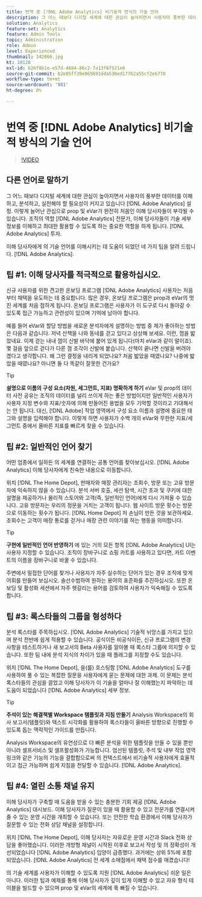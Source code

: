 ```yaml
---
title: 번역 중 [!DNL Adobe Analytics] 비기술적 방식의 기술 언어
description: 그 어느 때보다 디지털 세계에 대한 관심이 높아지면서 사용자의 풍부한 데이터를 이해하고, 분석하고, 실천해야 할 필요성이 커지고 있습니다 [!DNL Adobe Analytics] 설정. 이렇게 늘어난 관심으로 prop 및 eVar가 완전히 처음인 이해 당사자들이 부각될 수 있습니다. 조직의 역할 [!DNL Adobe Analytics] 전문가, 이해 당사자들이 기술 세부 정보를 이해하고 최대한 활용할 수 있도록 하는 중요한 역할을 하게 됩니다. [!DNL Adobe Analytics] 투자.
solution: Analytics
feature-set: Analytics
feature: Admin Tools
topic: Administration
role: Admin
level: Experienced
thumbnail: 342066.jpg
kt: 10128
exl-id: b26f8b1e-e57d-4684-86c2-7a13f67521e6
source-git-commit: b2e05ff39e065691dda530ed17762a55cf2e6778
workflow-type: tm+mt
source-wordcount: '981'
ht-degree: 0%

---
```


# 번역 중 [!DNL Adobe Analytics] 비기술적 방식의 기술 언어

>[!VIDEO](https://video.tv.adobe.com/v/342066/?quality=12&learn=on)

## 다른 언어로 말하기

그 어느 때보다 디지털 세계에 대한 관심이 높아지면서 사용자의 풍부한 데이터를 이해하고, 분석하고, 실천해야 할 필요성이 커지고 있습니다 [!DNL Adobe Analytics] 설정. 이렇게 늘어난 관심으로 prop 및 eVar가 완전히 처음인 이해 당사자들이 부각될 수 있습니다. 조직의 역할 [!DNL Adobe Analytics] 전문가, 이해 당사자들이 기술 세부 정보를 이해하고 최대한 활용할 수 있도록 하는 중요한 역할을 하게 됩니다. [!DNL Adobe Analytics] 투자.

이해 당사자에게 의 기술 언어를 이해시키는 데 도움이 되었던 네 가지 팁을 알려 드립니다. [!DNL Adobe Analytics].

## 팁 #1: 이해 당사자를 적극적으로 활용하십시오.

신규 사용자를 위한 견고한 온보딩 프로그램 [!DNL Adobe Analytics] 사용자는 처음부터 채택을 유도하는 데 중요합니다. 많은 경우, 온보딩 프로그램은 prop과 eVar의 멋진 세계를 처음 접하게 됩니다. 온보딩 프로그램은 사용자가 이 도구로 다시 돌아갈 수 있도록 접근 가능하고 관련성이 있으며 기억에 남아야 합니다.

예를 들어 eVar와 할당 방법을 새로운 분석자에게 설명하는 방법 중 제가 좋아하는 방법은 다음과 같습니다. 저녁 산책을 나와 동네를 걷고 있다고 상상해 보세요. 이런, 껌을 밟았네요. 이제 걷는 내내 껌이 신발 바닥에 붙어 있게 됩니다(마치 eVar과 같이 말이죠). 몇 걸음 앞으로 걷다가 다른 껌 조각이 신발에 붙습니다. 산책이 끝나면 신발을 버려야 겠다고 생각합니다. 왜 그런 결정을 내리게 되었나요? 처음 밟았을 때였나요? 나중에 밟았을 때였나요? 아니면 둘 다 똑같이 잘못한 건가요?

>[!TIP]
>
>**설명으로 이름의 구성 요소(차원, 세그먼트, 지표) 명확하게 하기**
>eVar 및 prop의 데이터 사전 공유는 조직의 데이터를 널리 쓰이게 하는 좋은 방법이지만 일반적인 사용자가 사용자 지정 변수와 지표/숫자에 의해 만들어진 용법을 모두 기억할 것이라고 기대해서는 안 됩니다. 대신, [!DNL Adobe] 작업 영역에서 구성 요소 이름과 설명에 중요한 태그와 설명을 입력해야 합니다. 이렇게 하면 사용자가 수백 개의 eVar와 무한한 지표/세그먼트 중에서 올바른 지표를 빠르게 찾을 수 있습니다.

## 팁 #2: 일반적인 언어 찾기

어떤 업종에서 일하든 의 세계를 연결하는 공통 언어를 찾아보십시오. [!DNL Adobe Analytics] 이해 당사자에게 친숙한 내용으로 이동합니다.

위치 [!DNL The Home Depot], 판매자와 매장 관리자는 조회수, 방문 또는 고유 방문자에 익숙하지 않을 수 있습니다. 분석 서버 호출, 세션 탐색, 시간 초과 및 쿠키에 대한 설명을 제공하거나 물리적 스토어와 고객(즉, 일반적인 언어)에게 다시 가져올 수 있습니다. 고유 방문자는 우리의 정문을 거치는 고객이 됩니다. 웹 사이트 방문 횟수는 방문으로 이동하는 횟수가 됩니다. [!DNL Home Depot] 저 손님이 만든 것을 보관하세요. 조회수는 고객이 매장 통로를 걷거나 매장 관련 이야기를 하는 행동을 의미합니다.

>[!TIP]
>
>**구현에 일반적인 언어 반영하기**
>에 있는 거의 모든 항목 [!DNL Adobe Analytics] UI는 사용자 지정할 수 있습니다. 조직이 장바구니로 쇼핑 카트를 사용하고 있다면, 카트 이벤트의 이름을 장바구니로 바꿀 수 있습니다.
>
>주변에서 밀접한 단어를 찾거나 사용자가 자주 실수하는 단어가 있는 경우 조직에 맞게 어휘를 만들어 보십시오. 솔선수범하여 원하는 용어의 표준화를 추진하십시오. 또한 온보딩 및 활성화 세션에서 자주 헷갈리는 용어를 검토하여 사용자가 익숙해질 수 있도록 합니다.

## 팁 #3: 록스타들의 그룹을 형성하다

분석 록스타를 주목하십시오. [!DNL Adobe Analytics] 기술적 뉘앙스를 가지고 있으며 분석 전반에 쉽게 적용할 수 있습니다. 공식이든 비공식이든, 신규 프로그램의 변경 사항을 테스트하거나 새 보고서의 Beta 사용자를 알아볼 때 록스타 그룹에 의지할 수 있습니다. 또한 팀 내에 분석 지식의 차이가 있을 때 플래그를 지정할 수도 있습니다.

위치 [!DNL The Home Depot], 을(를) 호스팅함 [!DNL Adobe Analytics] 도구를 사용하여 풀 수 있는 복잡한 질문을 사용자에게 묻는 문제에 대한 과제. 이 문제는 분석 록스타들의 관심을 끌었고 이해 당사자가 이 기술을 얼마나 잘 이해했는지 파악하는 데 도움이 되었습니다 [!DNL Adobe Analytics] 세부 정보.

>[!TIP]
>
>**주석이 있는 해결책별 Workspace 템플릿과 지침 만들기**
>Analysis Workspace의 회사 보고서(템플릿)와 텍스트 시각화를 활용하여 록스타들이 올바른 방향으로 진행할 수 있도록 돕는 맥락적인 가이드를 만듭니다.
>
>Analysis Workspace의 유연성으로 더 빠른 분석을 위한 템플릿을 만들 수 있을 뿐만 아니라 셀프서비스 및 셀프활성화가 가능합니다. 엄선된 템플릿, 주석 및 내부 작업 영역 링크와 같은 기능의 기능을 결합함으로써 의 컨텍스트에서 비기술적 사용자에게 효율적이고 접근 가능하며 쉽게 지침을 전달할 수 있습니다. [!DNL Adobe Analytics].

## 팁 #4: 열린 소통 채널 유지

이해 당사자가 구축할 때 도움을 받을 수 있는 충분한 기회 제공 [!DNL Adobe Analytics] 대시보드. 이해 당사자가 질문이 있을 때 활용할 수 있고 전문가를 연결시켜 줄 수 있는 운영 시간을 개최할 수 있습니다. 또는 안전한 학습 환경에서 이해 당사자가 질문할 수 있는 전화 상담 채널을 설정합니다.

위치 [!DNL The Home Depot], 이해 당사자는 자유로운 운영 시간과 Slack 전화 상담을 좋아했습니다. 이러한 개방형 채널이 시작된 이후로 보고서 작성 및 의 정확성이 개선되었습니다 [!DNL Adobe Analytics] 입양이 급증했다. 과거에는 상위 5%에 포함되었습니다. [!DNL Adobe Analytics] 전 세계 소매점에서 채택 점수를 매겼습니다!

의 기술 세계를 사용자가 이해할 수 있도록 지원 [!DNL Adobe Analytics] 쉬운 일은 아니다. 이러한 팁과 예제를 통해 이해 당사자가 깊이 있게 이해할 수 있고 자유 형식 테이블을 빌드할 수 있으며 prop 및 eVar의 세계에 푹 빠질 수 있습니다.
